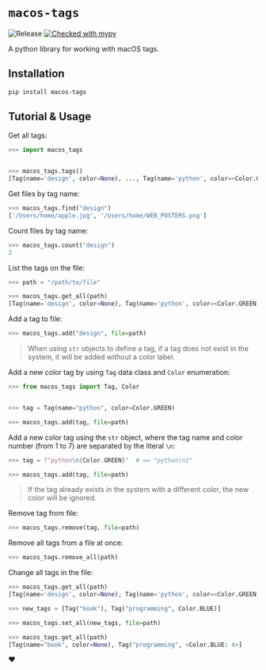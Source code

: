# `macos-tags`

![Release](https://github.com/dmkskn/macos-tags/workflows/Release/badge.svg)
[![Checked with mypy](http://www.mypy-lang.org/static/mypy_badge.svg)](http://mypy-lang.org/)


A python library for working with macOS tags.

## Installation

```bash
pip install macos-tags
```

## Tutorial & Usage

Get all tags:

```python
>>> import macos_tags


>>> macos_tags.tags()
[Tag(name='design', color=None), ..., Tag(name='python', color=<Color.GREEN: 2>]
```

Get files by tag name:

```python
>>> macos_tags.find("design")
['/Users/home/apple.jpg', '/Users/home/WEB_POSTERS.png']
```

Count files by tag name:

```python
>>> macos_tags.count("design")
2
```

List the tags on the file:

```python
>>> path = "/path/to/file"

>>> macos_tags.get_all(path)
[Tag(name='design', color=None), Tag(name='python', color=<Color.GREEN: 2>]
```

Add a tag to file:

```python
>>> macos_tags.add("design", file=path)
```

> When using `str` objects to define a tag, if a tag does not exist in the system, it will be added without a color label.

Add a new color tag by using `Tag` data class and `Color` enumeration:

```python
>>> from macos_tags import Tag, Color


>>> tag = Tag(name="python", color=Color.GREEN)

>>> macos_tags.add(tag, file=path)
```

Add a new color tag using the `str` object, where the tag name and color number (from 1 to 7) are separated by the literal `\n`:

```python
>>> tag = f"python\n{Color.GREEN}"  # == "python\n2"

>>> macos_tags.add(tag, file=path)
```

> If the tag already exists in the system with a different color, the new color will be ignored.

Remove tag from file:

```python
>>> macos_tags.remove(tag, file=path)
```

Remove all tags from a file at once:

```python
>>> macos_tags.remove_all(path)
```

Change all tags in the file:

```python
>>> macos_tags.get_all(path)
[Tag(name='design', color=None), Tag(name='python', color=<Color.GREEN: 2>]

>>> new_tags = [Tag("book"), Tag("programming", Color.BLUE)]

>>> macos_tags.set_all(new_tags, file=path)

>>> macos_tags.get_all(path)
[Tag(name="book", color=None), Tag("programming", <Color.BLUE: 4>]
```

❤️